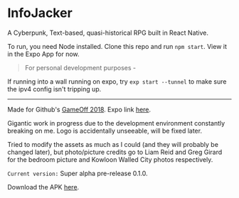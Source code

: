 # InfoJacker
A Cyberpunk, Text-based, quasi-historical RPG built in React Native.

To run, you need Node installed. Clone this repo and run `npm start`. View it in the Expo App for now.

> For personal development purposes - 

If running into a wall running on expo, try `exp start --tunnel` to make sure the ipv4 config isn't tripping up.

-----

Made for Github's [GameOff 2018](https://itch.io/jam/game-off-2018). Expo link [here](https://expo.io/@mordax/infojacker). 

Gigantic work in progress due to the development environment constantly breaking on me. Logo is accidentally unseeable, will be fixed later.

Tried to modify the assets as much as I could (and they will probably be changed later), but photo/picture credits go to Liam Reid and Greg Girard for the bedroom picture and Kowloon Walled City photos respectively.

`Current version:` Super alpha pre-release 0.1.0.

Download the APK [here](https://github.com/Mordax/InfoJacker/releases). 
